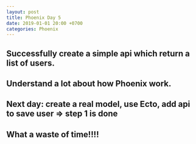 ```yaml
---
layout: post
title: Phoenix Day 5
date: 2019-01-01 20:00 +0700
categories: Phoenix
---
```

## Successfully create a simple api which return a list of users.
## Understand a lot about how Phoenix work.
## Next day: create a real model, use Ecto, add api to save user => step 1 is done
## What a waste of time!!!!